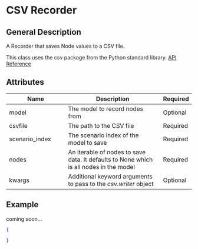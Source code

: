 # CSV Recorder

## General Description

A Recorder that saves Node values to a CSV file.

This class uses the csv package from the Python standard library. [API Reference](https://pywr.github.io/pywr-docs/master/api/generated/pywr.recorders.CSVRecorder.html#pywr.recorders.CSVRecorder)

## Attributes

<table><thead><tr><th width="175">Name</th><th width="395">Description</th><th>Required</th></tr></thead><tbody><tr><td>model</td><td>The model to record nodes from</td><td>Optional</td></tr><tr><td>csvfile</td><td>The path to the CSV file</td><td>Required</td></tr><tr><td>scenario_index</td><td>The scenario index of the model to save</td><td>Required</td></tr><tr><td>nodes</td><td>An iterable of nodes to save data. It defaults to None which is all nodes in the model</td><td>Required</td></tr><tr><td>kwargs</td><td>Additional keyword arguments to pass to the <em>csv.writer</em> object</td><td>Optional</td></tr></tbody></table>

## Example

coming soon...

```json
{

}
```
